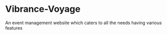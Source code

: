 # Vibrance-Voyage
An event management website which caters to all the needs having various features
